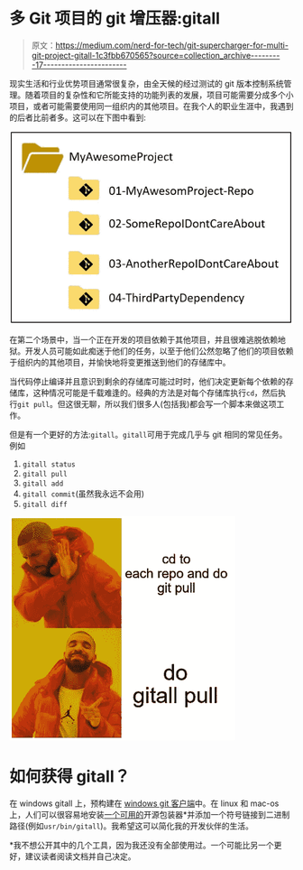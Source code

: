 # 多 Git 项目的 git 增压器:gitall

> 原文：<https://medium.com/nerd-for-tech/git-supercharger-for-multi-git-project-gitall-1c3fbb670565?source=collection_archive---------17----------------------->

现实生活和行业优势项目通常很复杂，由全天候的经过测试的 git 版本控制系统管理。随着项目的复杂性和它所能支持的功能列表的发展，项目可能需要分成多个小项目，或者可能需要使用同一组织内的其他项目。在我个人的职业生涯中，我遇到的后者比前者多。这可以在下图中看到:

![](img/8eaeba152f96c345f13507906795ce6c.png)

在第二个场景中，当一个正在开发的项目依赖于其他项目，并且很难逃脱依赖地狱。开发人员可能如此痴迷于他们的任务，以至于他们公然忽略了他们的项目依赖于组织内的其他项目，并愉快地将变更推送到他们的存储库中。

当代码停止编译并且意识到剩余的存储库可能过时时，他们决定更新每个依赖的存储库，这种情况可能是千载难逢的。经典的方法是对每个存储库执行`cd`，然后执行`git pull`。但这很无聊，所以我们很多人(包括我)都会写一个脚本来做这项工作。

但是有一个更好的方法:`gitall`。`gitall`可用于完成几乎与 git 相同的常见任务。例如

1.  `gitall status`
2.  `gitall pull`
3.  `gitall add`
4.  `gitall commit`(虽然我永远不会用)
5.  `gitall diff`

![](img/004c08002bff2c959e4f6965efa9049d.png)

# 如何获得 gitall？

在 windows gitall 上，预构建在 [windows git 客户端](https://gitforwindows.org/index.html)中。在 linux 和 mac-os 上，人们可以很容易地安装[一个可用的](https://www.google.com/search?client=firefox-b-d&q=gitall)开源包装器*并添加一个符号链接到二进制路径(例如`usr/bin/gitall`)。我希望这可以简化我的开发伙伴的生活。

*我不想公开其中的几个工具，因为我还没有全部使用过。一个可能比另一个更好，建议读者阅读文档并自己决定。